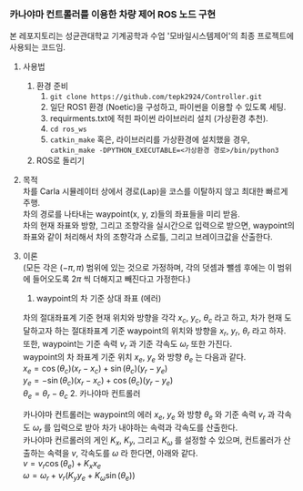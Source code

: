 ### 카나야마 컨트롤러를 이용한 차량 제어 ROS 노드 구현

본 레포지토리는 성균관대학교 기계공학과 수업 '모바일시스템제어'의 최종 프로젝트에 사용되는 코드임.

1. 사용법
    1. 환경 준비
        1. ```git clone https://github.com/tepk2924/Controller.git```
        2. 일단 ROS1 환경 (Noetic)을 구성하고, 파이썬을 이용할 수 있도록 세팅.
        3. requirments.txt에 적힌 파이썬 라이브러리 설치 (가상환경 추천).
        4. ```cd ros_ws```
        5. ```catkin_make``` 혹은, 라이브러리를 가상환경에 설치했을 경우, ```catkin_make -DPYTHON_EXECUTABLE=<가상환경 경로>/bin/python3```
    2. ROS로 돌리기

2. 목적   
차를 Carla 시뮬레이터 상에서 경로(Lap)을 코스를 이탈하지 않고 최대한 빠르게 주행.   
차의 경로를 나타내는 waypoint(x, y, z)들의 좌표들을 미리 받음.   
차의 현재 좌표와 방향, 그리고 조향각을 실시간으로 입력으로 받으면, waypoint의 좌표와 같이 처리해서 차의 조향각과 스로틀, 그리고 브레이크값을 산출한다.

3. 이론   
(모든 각은 $(-\pi, \pi)$ 범위에 있는 것으로 가정하며, 각의 덧셈과 뺄셈 후에는 이 범위에 들어오도록 $2\pi$ 씩 더해지고 빼진다고 가정한다.)
    1. waypoint의 차 기준 상대 좌표 (에러)   
    
    차의 절대좌표계 기준 현재 위치와 방향을 각각 $x_c$, $y_c$, ${\theta}_c$ 라고 하고, 차가 현재 도달하고자 하는 절대좌표계 기준 waypoint의 위치와 방향을 $x_r$, $y_r$, ${\theta}_r$ 라고 하자.   
    또한, waypoint는 기준 속력 $v_r$ 과 기준 각속도 ${\omega}_r$ 또한 가진다.   
    waypoint의 차 좌표계 기준 위치 $x_e$, $y_e$ 와 방향 ${\theta}_e$ 는 다음과 같다.   
    $x_e = \cos({\theta}_c)(x_r - x_c) + \sin({\theta}_c)(y_r - y_e)$   
    $y_e = -\sin({\theta}_c)(x_r - x_c) + \cos({\theta}_c)(y_r - y_e)$   
    ${\theta}_e = {\theta}_r - {\theta}_c$
    2. 카나야마 컨트롤러   

    카나야마 컨트롤러는 waypoint의 에러 $x_e$, $y_e$ 와 방향 ${\theta}_e$ 와 기준 속력 $v_r$ 과 각속도 ${\omega}_r$ 를 입력으로 받아 차가 내야하는 속력과 각속도를 산출한다.   
    카나야마 컨르롤러의 게인 $K_x$, $K_y$, 그리고 $K_{\omega}$ 를 설정할 수 있으며, 컨트롤러가 산출하는 속력을 $v$, 각속도를 ${\omega}$ 라 한다면, 아래와 같다.   
    $v = v_r\cos({\theta}_e) + K_{x}x_{e}$   
    ${\omega} = {\omega}_r + v_r(K_{y}y_{e} + K_{\omega}\sin({\theta}_e))$